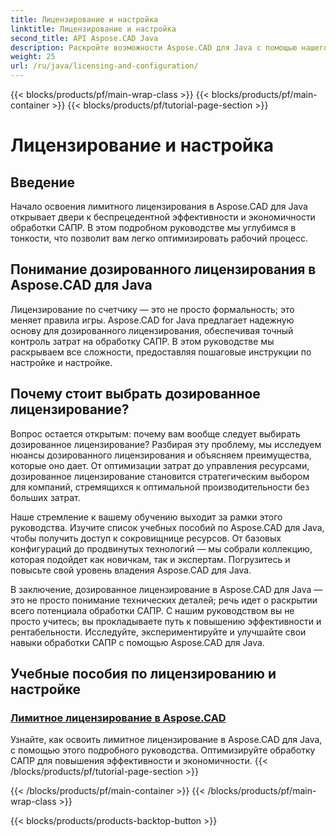 ```yaml
---
title: Лицензирование и настройка
linktitle: Лицензирование и настройка
second_title: API Aspose.CAD Java
description: Раскройте возможности Aspose.CAD для Java с помощью нашего руководства по дозированному лицензированию. Эффективно и экономично оптимизируйте обработку САПР для повышения производительности.
weight: 25
url: /ru/java/licensing-and-configuration/
---
```


{{< blocks/products/pf/main-wrap-class >}}
{{< blocks/products/pf/main-container >}}
{{< blocks/products/pf/tutorial-page-section >}}

# Лицензирование и настройка

## Введение

Начало освоения лимитного лицензирования в Aspose.CAD для Java открывает двери к беспрецедентной эффективности и экономичности обработки САПР. В этом подробном руководстве мы углубимся в тонкости, что позволит вам легко оптимизировать рабочий процесс.

## Понимание дозированного лицензирования в Aspose.CAD для Java

Лицензирование по счетчику — это не просто формальность; это меняет правила игры. Aspose.CAD for Java предлагает надежную основу для дозированного лицензирования, обеспечивая точный контроль затрат на обработку САПР. В этом руководстве мы раскрываем все сложности, предоставляя пошаговые инструкции по настройке и настройке.

## Почему стоит выбрать дозированное лицензирование?

Вопрос остается открытым: почему вам вообще следует выбирать дозированное лицензирование? Разбирая эту проблему, мы исследуем нюансы дозированного лицензирования и объясняем преимущества, которые оно дает. От оптимизации затрат до управления ресурсами, дозированное лицензирование становится стратегическим выбором для компаний, стремящихся к оптимальной производительности без больших затрат.

Наше стремление к вашему обучению выходит за рамки этого руководства. Изучите список учебных пособий по Aspose.CAD для Java, чтобы получить доступ к сокровищнице ресурсов. От базовых конфигураций до продвинутых технологий — мы собрали коллекцию, которая подойдет как новичкам, так и экспертам. Погрузитесь и повысьте свой уровень владения Aspose.CAD для Java.

В заключение, дозированное лицензирование в Aspose.CAD для Java — это не просто понимание технических деталей; речь идет о раскрытии всего потенциала обработки САПР. С нашим руководством вы не просто учитесь; вы прокладываете путь к повышению эффективности и рентабельности. Исследуйте, экспериментируйте и улучшайте свои навыки обработки САПР с помощью Aspose.CAD для Java.
## Учебные пособия по лицензированию и настройке
### [Лимитное лицензирование в Aspose.CAD](./metered-licensing-in-aspose-cad/)
Узнайте, как освоить лимитное лицензирование в Aspose.CAD для Java, с помощью этого подробного руководства. Оптимизируйте обработку САПР для повышения эффективности и экономичности.
{{< /blocks/products/pf/tutorial-page-section >}}

{{< /blocks/products/pf/main-container >}}
{{< /blocks/products/pf/main-wrap-class >}}

{{< blocks/products/products-backtop-button >}}
